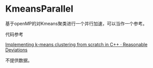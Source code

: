 # KmeansParallel
基于openMP的对Kmeans聚类进行一个并行加速，可以当作一个参考。

代码参考

[Implementing k-means clustering from scratch in C++ · Reasonable Deviations](https://reasonabledeviations.com/2019/10/02/k-means-in-cpp/)

不提供数据。

